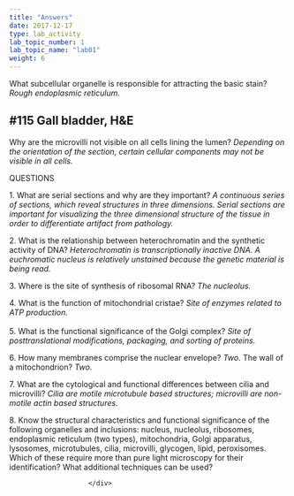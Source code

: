 ```yaml
---
title: "Answers"
date: 2017-12-17
type: lab_activity
lab_topic_number: 1
lab_topic_name: "lab01"
weight: 6
---
```

<div class="entrybody">
						<p>What subcellular organelle is responsible for attracting the basic stain? <i>Rough endoplasmic reticulum.</i> </p>

<h2>#115 Gall bladder, <span class="caps">H&amp;E</span></h2>

<p>Why are the microvilli not visible on all cells lining the lumen? <i>Depending on the orientation of the section, certain cellular components may not be visible in all cells.</i></p>

<p><span class="caps">QUESTIONS</span></p>

<p>1.	What are serial sections and why are they important? <i>A continuous series of sections, which reveal structures in three dimensions. Serial sections are important for visualizing the three dimensional structure of the tissue in order to differentiate artifact from pathology.</i></p>

<p>2.	What is the relationship between heterochromatin and the synthetic activity of <span class="caps">DNA</span>? <i>Heterochromatin is transcriptionally inactive <span class="caps">DNA.</span> A euchromatic nucleus is relatively unstained because the genetic material is being read.</i></p>

<p>3.	Where is the site of synthesis of ribosomal <span class="caps">RNA</span>? <i>The nucleolus.</i></p>

<p>4.	What is the function of mitochondrial cristae? <i>Site of enzymes related to <span class="caps">ATP </span>production.</i><br>
  <br>
5.	What is the functional significance of the Golgi complex? <i>Site of posttranslational modifications, packaging, and sorting of proteins.</i></p>

<p>6.	How many membranes comprise the nuclear envelope? <i>Two.</i> The wall of a mitochondrion? <i>Two.</i> </p>

<p>7.	What are the cytological and functional differences between cilia and microvilli? <i>Cilia are motile microtubule based structures; microvilli are non-motile actin based structures.</i></p>

<p>8. 	Know the structural characteristics and functional significance of the following organelles and inclusions: nucleus, nucleolus, ribosomes, endoplasmic reticulum (two types), mitochondria, Golgi apparatus, lysosomes, microtubules, cilia, microvilli, glycogen, lipid, peroxisomes. Which of these require more than pure light microscopy for their identification? What additional techniques can be used? </p>
						
						
						</div>
